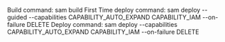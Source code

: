 Build command: sam build
First Time deploy command: sam deploy --guided --capabilities CAPABILITY_AUTO_EXPAND CAPABILITY_IAM --on-failure DELETE
Deploy command: sam deploy --capabilities CAPABILITY_AUTO_EXPAND CAPABILITY_IAM --on-failure DELETE

